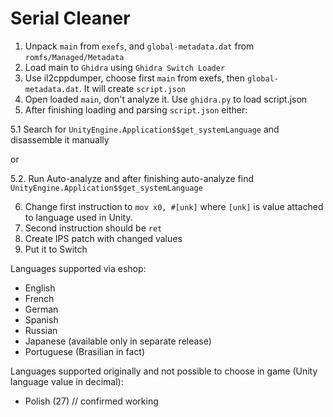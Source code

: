 # Serial Cleaner

1. Unpack `main` from `exefs`, and `global-metadata.dat` from `romfs/Managed/Metadata`
2. Load main to `Ghidra` using `Ghidra Switch Loader`
3. Use il2cppdumper, choose first `main` from exefs, then `global-metadata.dat`. It will create `script.json`
4. Open loaded `main`, don't analyze it. Use `ghidra.py` to load script.json
5. After finishing loading and parsing `script.json` either:

5.1 Search for `UnityEngine.Application$$get_systemLanguage` and disassemble it manually

or

5.2. Run Auto-analyze and after finishing auto-analyze find `UnityEngine.Application$$get_systemLanguage`

6. Change first instruction to `mov x0, #[unk]` where `[unk]` is value attached to language used in Unity.
7. Second instruction should be `ret`
8. Create IPS patch with changed values
9. Put it to Switch

Languages supported via eshop:
- English
- French
- German
- Spanish
- Russian
- Japanese (available only in separate release)
- Portuguese (Brasilian in fact)

Languages supported originally and not possible to choose in game (Unity language value in decimal):
- Polish (27) // confirmed working
